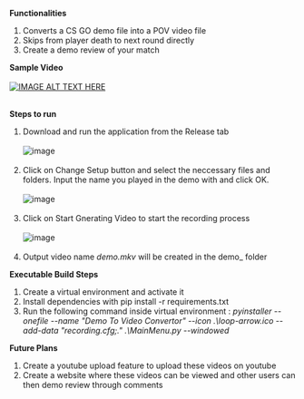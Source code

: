 **Functionalities**
  1. Converts a CS GO demo file into a POV video file
  2. Skips from player death to next round directly
  3. Create a demo review of your match

**Sample Video**
  <br/> <br/>[![IMAGE ALT TEXT HERE](https://img.youtube.com/vi/Et5iVpf-zuY/0.jpg)](https://www.youtube.com/watch?v=Et5iVpf-zuY) <br/> <br/>
  
**Steps to run**
  1. Download and run the application from the Release tab
     <br/><br/>![image](https://github.com/sourav-kanta/csgodemo_to_video/assets/15877038/d219878a-bbeb-42a0-8518-4a147e2af624) <br/> <br/>
  2. Click on Change Setup button and select the neccessary files and folders. Input the name you played in the demo with and click OK.
     <br/> <br/>![image](https://github.com/sourav-kanta/csgodemo_to_video/assets/15877038/1096f7cb-da95-4b5a-93b6-ffd196137845)<br/> <br/>
  3. Click on Start Gnerating Video to start the recording process
     <br/> <br/>![image](https://github.com/sourav-kanta/csgodemo_to_video/assets/15877038/2e57033c-4488-4fa5-8634-814718f65d8d)<br/> <br/>
  4. Output video name _demo.mkv_ will be created in the demo_ folder 

**Executable Build Steps**
  1. Create a virtual environment and activate it
  2. Install dependencies with pip install -r requirements.txt
  3. Run the following command inside virtual environment : _pyinstaller --onefile --name "Demo To Video Convertor" --icon .\loop-arrow.ico --add-data "recording.cfg;." .\MainMenu.py --windowed_
  
**Future Plans**
  1. Create a youtube upload feature to upload these videos on youtube
  2. Create a website where these videos can be viewed and other users can then demo review through comments
